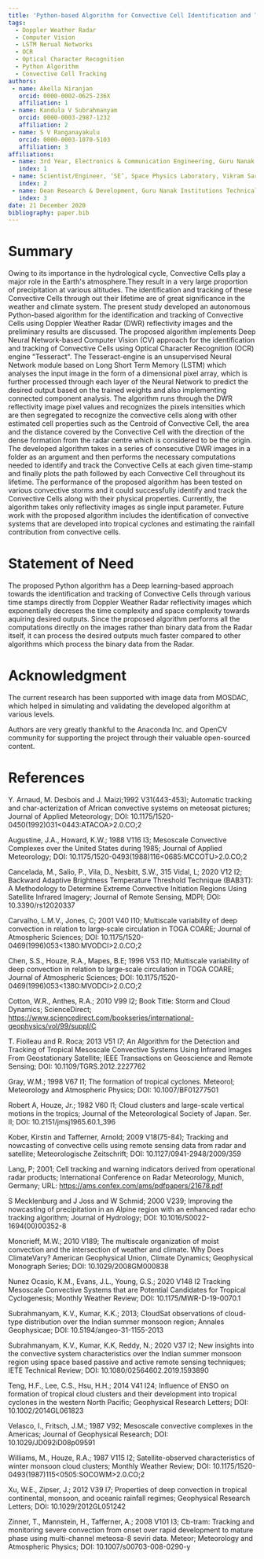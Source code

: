 ```yaml
---
title: 'Python-based Algorithm for Convective Cell Identification and Tracking using DWR Reflectivity Images'
tags:
  - Doppler Weather Radar
  - Computer Vision
  - LSTM Nerual Networks
  - OCR
  - Optical Character Recognition
  - Python Algorithm
  - Convective Cell Tracking
authors:
 - name: Akella Niranjan
   orcid: 0000-0002-0625-236X
   affiliation: 1
 - name: Kandula V Subrahmanyam
   orcid: 0000-0003-2987-1232
   affiliation: 2
 - name: S V Ranganayakulu
   orcid: 0000-0003-1070-5103
   affiliation: 3
affiliations:
 - name: 3rd Year, Electronics & Communication Engineering, Guru Nanak Institutions Technical Campus, Ibrahimpatnam, Telangana, India
   index: 1
 - name: Scientist/Engineer, ‘SE’, Space Physics Laboratory, Vikram Sarabhai Space Centre, ISRO, Trivandrum, India
   index: 2
 - name: Dean Research & Development, Guru Nanak Institutions Technical Campus, Ibrahimpatnam, Telangana, India
   index: 3
date: 21 December 2020
bibliography: paper.bib
---
```


# Summary
Owing to its importance in the hydrological cycle, Convective Cells play a major role in the Earth's atmosphere.They result in a very large proportion of precipitation at various altitudes. The identification and tracking of these Convective Cells through out their lifetime are of great significance in the weather and climate system. The present study developed an autonomous Python-based algorithm for the identification and tracking of Convective Cells using Doppler Weather Radar (DWR) reflectivity images and the preliminary results are discussed. The proposed algorithm implements Deep Neural Network-based Computer Vision (CV) approach for the identification and tracking of Convective Cells using Optical Character Recognition (OCR) engine "Tesseract". The Tesseract-engine is an unsupervised Neural Network module based on Long Short Term Memory (LSTM) which analyses the input image in the form of a dimensional pixel array, which is further processed through each layer of the Neural Network to predict the desired output based on the trained weights and also implementing connected component analysis. The algorithm runs through the DWR reflectivity image pixel values and recognizes the pixels intensities which are then segregated to recognize the convective cells along with other estimated cell properties such as the Centroid of Convective Cell, the area and the distance covered by the Convective Cell with the  direction of the dense formation from the radar centre which is considered to be the origin. The developed algorithm takes in a series of consecutive DWR images in a folder as an argument and then performs the necessary computations needed to identify and track the Convective Cells at each given time-stamp and finally plots the path followed by each Convective Cell throughout its lifetime. The performance of the proposed algorithm has been tested on various convective storms and it could successfully identify and track the Convective Cells along with their physical properties. Currently, the algorithm takes only reflectivity images as single input parameter. Future work with the proposed algorithm includes the identification of convective systems that are developed into tropical cyclones and estimating the rainfall contribution from convective cells.

# Statement of Need
The proposed Python algorithm has a Deep learning-based approach towards the identification and tracking of Convective Cells through various time stamps directly from Doppler Weather Radar reflectivity images which exponentially decreses the time complexity and space complexity towards aquiring desired outputs. Since the proposed algorithm performs all the computations directly on the images rather than binary data from the Radar itself, it can process the desired outputs much faster compared to other algorithms which process the binary data from the Radar. 

# Acknowledgment

The current research has been supported with image data from MOSDAC, which helped in simulating and validating the developed algorithm at various levels. 

Authors are very greatly thankful to the Anaconda Inc. and OpenCV community for supporting the project through their valuable open-sourced content.

# References

Y.  Arnaud,  M.  Desbois  and  J.  Maizi;1992 V31(443-453); Automatic  tracking  and  char-acterization  of  African  convective  systems  on  meteosat  pictures; Journal of Applied Meteorology; DOI: 10.1175/1520-0450(1992)031<0443:ATACOA>2.0.CO;2

Augustine, J.A., Howard, K.W.; 1988 V116 I3; Mesoscale Convective Complexes over the United States during 1985; Journal of Applied Meteorology; DOI: 10.1175/1520-0493(1988)116<0685:MCCOTU>2.0.CO;2

Cancelada, M., Salio, P., Vila, D., Nesbitt, S.W., 315 Vidal, L; 2020 V12 I2; Backward Adaptive Brightness Temperature Threshold Technique (BAB3T): A Methodology to Determine Extreme Convective Initiation Regions Using Satellite Infrared Imagery; Journal of Remote Sensing, MDPI; DOI: 10.3390/rs12020337

Carvalho, L.M.V., Jones, C; 2001 V40 I10; Multiscale variability of deep convection in relation to large‐scale circulation in TOGA COARE; Journal of Atmospheric Sciences; DOI: 10.1175/1520-0469(1996)053<1380:MVODCI>2.0.CO;2

Chen, S.S., Houze, R.A., Mapes, B.E; 1996 V53 I10; Multiscale variability of deep convection in relation to large‐scale circulation in TOGA COARE; Journal of Atmospheric Sciences; DOI: 10.1175/1520-0469(1996)053<1380:MVODCI>2.0.CO;2

Cotton, W.R., Anthes, R.A.; 2010 V99 I2; Book Title: Storm and Cloud Dynamics; ScienceDirect; https://www.sciencedirect.com/bookseries/international-geophysics/vol/99/suppl/C

T. Fiolleau and R. Roca; 2013 V51 I7; An Algorithm for the Detection and Tracking of Tropical Mesoscale Convective Systems Using Infrared Images From Geostationary Satellite; IEEE Transactions on Geoscience and Remote Sensing; DOI: 10.1109/TGRS.2012.2227762

Gray, W.M.; 1998 V67 I1; The formation of tropical cyclones. Meteorol; Meteorology and Atmospheric Physics; DOI: 10.1007/BF01277501

Robert A, Houze, Jr.; 1982 V60 I1; Cloud clusters and large-scale vertical motions in the tropics; Journal of the Meteorological Society of Japan. Ser. II; DOI: 10.2151/jmsj1965.60.1_396

Kober, Kirstin and Tafferner, Arnold; 2009 V18(75-84); Tracking and nowcasting of convective cells using remote sensing data from radar and satellite; Meteorologische Zeitschrift; DOI: 10.1127/0941-2948/2009/359

Lang, P; 2001; Cell tracking and warning indicators derived from operational radar products; International Conference on Radar Meteorology, Munich, Germany; URL: https://ams.confex.com/ams/pdfpapers/21678.pdf

S Mecklenburg and J Joss and W Schmid; 2000 V239; Improving the nowcasting of precipitation in an Alpine region with an enhanced radar echo tracking algorithm; Journal of Hydrology; DOI: 10.1016/S0022-1694(00)00352-8

Moncrieff, M.W.; 2010 V189; The multiscale organization of moist convection and the intersection of weather and climate. Why Does ClimateVary? American Geophysical Union, Climate Dynamics; Geophysical Monograph Series; DOI: 10.1029/2008GM000838

Nunez Ocasio, K.M., Evans, J.L., Young, G.S.; 2020 V148 I2 Tracking Mesoscale Convective Systems that are Potential Candidates for Tropical Cyclogenesis; Monthly Weather Review; DOI: 10.1175/MWR-D-19-0070.1

Subrahmanyam, K.V., Kumar, K.K.; 2013; CloudSat observations of cloud-type distribution over the Indian summer monsoon region; Annales Geophysicae; DOI: 10.5194/angeo-31-1155-2013

Subrahmanyam, K.V., Kumar, K.K, Reddy, N.; 2020 V37 I2; New insights into the convective system characteristics over the Indian summer monsoon region using space based passive and active remote sensing techniques; IETE Technical Review; DOI: 10.1080/02564602.2019.1593890

Teng, H.F., Lee, C.S., Hsu, H.H.; 2014 V41 I24; Influence of ENSO on formation of tropical cloud clusters and their development into tropical cyclones in the western North Pacific; Geophysical Research Letters; DOI: 10.1002/2014GL061823

Velasco, I., Fritsch, J.M.; 1987 V92; Mesoscale convective complexes in the Americas; Journal of Geophysical Research; DOI: 10.1029/JD092iD08p09591

Williams, M., Houze, R.A.; 1987 V115 I2; Satellite-observed characteristics of winter monsoon cloud clusters; Monthly Weather Review; DOI: 10.1175/1520-0493(1987)115<0505:SOCOWM>2.0.CO;2

Xu, W.E., Zipser, J.; 2012 V39 I7; Properties of deep convection in tropical continental, monsoon, and oceanic rainfall regimes; Geophysical Research Letters; DOI: 10.1029/2012GL051242

Zinner, T., Mannstein, H., Tafferner, A.; 2008 V101 I3; Cb-tram: Tracking and monitoring severe convection from onset over rapid development to mature phase using multi-channel meteosa-8 seviri data. Meteor; Meteorology and Atmospheric Physics; DOI: 10.1007/s00703-008-0290-y